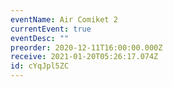 ```yaml
---
eventName: Air Comiket 2
currentEvent: true
eventDesc: ""
preorder: 2020-12-11T16:00:00.000Z
receive: 2021-01-20T05:26:17.074Z
id: cYqJpl5ZC
---
```

